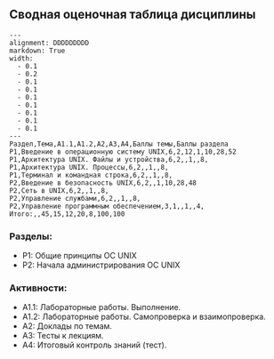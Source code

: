 ## Сводная оценочная таблица дисциплины

```table
---
alignment: DDDDDDDDD
markdown: True
width:
  - 0.1
  - 0.2
  - 0.1
  - 0.1
  - 0.1
  - 0.1
  - 0.1
  - 0.1
  - 0.1
---
Раздел,Тема,А1.1,А1.2,А2,А3,А4,Баллы темы,Баллы раздела
Р1,Введение в операционную систему UNIX,6,2,12,1,10,28,52
Р1,Архитектура UNIX. Файлы и устройства,6,2,,1,,8,
Р1,Архитектура UNIX. Процессы,6,2,,1,,8,
Р1,Терминал и командная строка,6,2,,1,,8,
Р2,Введение в безопасность UNIX,6,2,,1,10,28,48
Р2,Сеть в UNIX,6,2,,1,,8,
Р2,Управление службами,6,2,,1,,8,
Р2,Управление программным обеспечением,3,1,,1,,4,
Итого:,,45,15,12,20,8,100,100
```

### Разделы:

- Р1: Общие принципы ОС UNIX
- Р2: Начала администрирования ОС UNIX

### Активности:

- А1.1: Лабораторные работы. Выполнение.
- А1.2: Лабораторные работы. Самопроверка и взаимопроверка.
- А2: Доклады по темам.
- А3: Тесты к лекциям.
- А4: Итоговый контроль знаний (тест).


